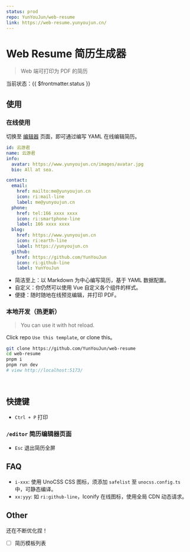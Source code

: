 ```yaml
---
status: prod
repo: YunYouJun/web-resume
link: https://web-resume.yunyoujun.cn/
---
```


# Web Resume 简历生成器

> Web 端可打印为 PDF 的简历

当前状态：<Badge type="info">{{ $frontmatter.status }}</Badge>

<SiteLinkBadge :link="$frontmatter.link" />
<GitHubBadge :repo="$frontmatter.repo" />

## 使用

### 在线使用

切换至 [编辑器](https://web-resume.yunyoujun.cn/editor) 页面，即可通过编写 YAML 在线编辑简历。

```yaml
id: 云游君
name: 云游君
info:
  avatar: https://www.yunyoujun.cn/images/avatar.jpg
  bio: All at sea.

contact:
  email:
    href: mailto:me@yunyoujun.cn
    icon: ri:mail-line
    label: me@yunyoujun.cn
  phone:
    href: tel:166 xxxx xxxx
    icon: ri:smartphone-line
    label: 166 xxxx xxxx
  blog:
    href: https://www.yunyoujun.cn
    icon: ri:earth-line
    label: https://yunyoujun.cn
  github:
    href: https://github.com/YunYouJun
    icon: ri:github-line
    label: YunYouJun
```

- 简洁至上：以 Markdown 为中心编写简历，基于 YAML 数据配置。
- 自定义：你仍然可以使用 Vue 自定义各个组件的样式。
- 便捷：随时随地在线预览编辑，并打印 PDF。

### 本地开发（热更新）

> You can use it with hot reload.

Click repo `Use this template`, or clone this。

```bash
git clone https://github.com/YunYouJun/web-resume
cd web-resume
pnpm i
pnpm run dev
# view http://localhost:5173/
```

<br />

## 快捷键

- `Ctrl + P` 打印

### `/editor` 简历编辑器页面

- `Esc` 退出简历全屏

## FAQ

- `i-xxx`: 使用 UnoCSS CSS 图标，须添加 `safelist` 至 `unocss.config.ts` 中，可静态编译。
- `xx:yyy`: 如 `ri:github-line`，Iconify 在线图标，使用全局 CDN 动态请求。

## Other

还在不断优化捏！

- [ ] 简历模板列表
